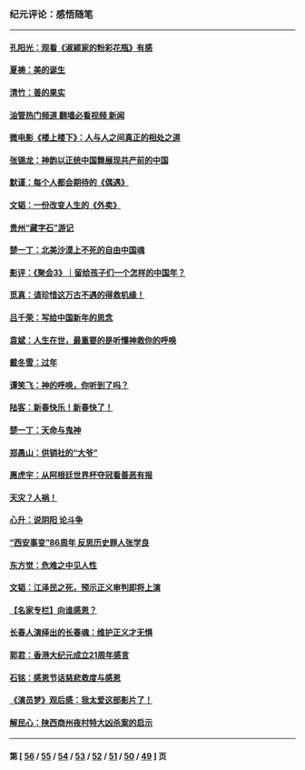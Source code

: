### 纪元评论：感悟随笔
---
#### [孔阳光：观看《淑颍家的粉彩花瓶》有感](../../pages/nsc1035/n13967929.md?04090330) 
#### [夏祷：美的诞生](../../pages/nsc1035/n13962321.md?04090330) 
#### [清竹：善的果实](../../pages/nsc1035/n13963980.md?04090330) 
#### [油管热门频道 翻墙必看视频 新闻](ok?04090330)
#### [微电影《楼上楼下》：人与人之间真正的相处之道](../../pages/nsc1035/n13944319.md?04090330) 
#### [张锡龙：神韵以正统中国舞展现共产前的中国](../../pages/nsc1035/n13939727.md?04090330) 
#### [默谨：每个人都会期待的《偶遇》](../../pages/nsc1035/n13939091.md?04090330) 
#### [文韬：一份改变人生的《外卖》](../../pages/nsc1035/n13931822.md?04090330) 
#### [贵州“藏字石”游记](../../pages/nsc1035/n13923310.md?04090330) 
#### [楚一丁：北美沙漠上不死的自由中国魂](../../pages/nsc1035/n13921879.md?04090330) 
#### [影评：《聚会3》｜留给孩子们一个怎样的中国年？](../../pages/nsc1035/n13919652.md?04090330) 
#### [觅真：请珍惜这万古不遇的得救机缘！](../../pages/nsc1035/n13917157.md?04090330) 
#### [吕千荣：写给中国新年的思念](../../pages/nsc1035/n13915103.md?04090330) 
#### [袁斌：人生在世，最重要的是听懂神救你的呼唤](../../pages/nsc1035/n13914636.md?04090330) 
#### [戴冬雪：过年](../../pages/nsc1035/n13913311.md?04090330) 
#### [谭笑飞：神的呼唤，你听到了吗？](../../pages/nsc1035/n13912603.md?04090330) 
#### [陆客：新春快乐！新春快了！](../../pages/nsc1035/n13911771.md?04090330) 
#### [楚一丁：天命与鬼神](../../pages/nsc1035/n13904371.md?04090330) 
#### [郑愚山：供销社的“大爷”](../../pages/nsc1035/n13904409.md?04090330) 
#### [惠虎宇：从阿根廷世界杯夺冠看善恶有报](../../pages/nsc1035/n13889438.md?04090330) 
#### [天灾？人祸！](../../pages/nsc1035/n13900104.md?04090330) 
#### [心升：说阴阳 论斗争](../../pages/nsc1035/n13885189.md?04090330) 
#### [“西安事变”86周年 反思历史罪人张学良](../../pages/nsc1035/n13882019.md?04090330) 
#### [东方觉：危难之中见人性](../../pages/nsc1035/n13881549.md?04090330) 
#### [文韬：江泽民之死，预示正义审判即将上演](../../pages/nsc1035/n13877698.md?04090330) 
#### [【名家专栏】向谁感恩？](../../pages/nsc1035/n13873797.md?04090330) 
#### [长春人演绎出的长春魂：维护正义才无惧](../../pages/nsc1035/n13871764.md?04090330) 
#### [郭君：香港大纪元成立21周年感言](../../pages/nsc1035/n13871269.md?04090330) 
#### [石铭：感恩节话慈悲救度与感恩](../../pages/nsc1035/n13869863.md?04090330) 
#### [《演员梦》观后感：我太爱这部影片了！](../../pages/nsc1035/n13866783.md?04090330) 
#### [解民心：陕西商州夜村特大凶杀案的启示](../../pages/nsc1035/n13865339.md?04090330) 

---
#### 第 [ [56](./56.md?04090330) / [55](./55.md?04090330) / [54](./54.md?04090330) / [53](./53.md?04090330) / [52](./52.md?04090330) / [51](./51.md?04090330) / [50](./50.md?04090330) / [49](./49.md?04090330) ] 页
